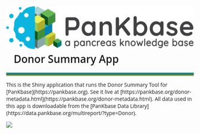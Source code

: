 # ![](files/PanKbase_logo-black-tagline.svg) &nbsp;&nbsp; <span style = "font-family:'google', 'Open Sans', sans-serif; font-weight: 600;" > Donor Summary App
<hr style="border: 4px solid rgba(33, 145, 151, 1); border-bottom: 4px solid rgba(148, 201, 94, 0.8); border-right: 0px solid transparent; border-left: 0px solid transparent"> 

<span style = "font-family:'google', 'Open Sans', sans-serif; font-weight: 400;" >
This is the Shiny application that runs the Donor Summary Tool for [PanKbase](https://pankbase.org).
See it live at [https://pankbase.org/donor-metadata.html](https://pankbase.org/donor-metadata.html).

<span style = "font-family:'google', 'Open Sans', sans-serif; font-weight: 400;" >
All data used in this app is downloadable from the [PanKbase Data Library](https://data.pankbase.org/multireport/?type=Donor).

![](files/app_recording.gif)